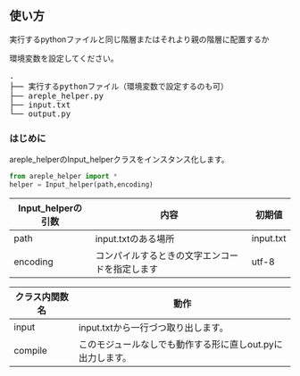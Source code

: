 ## 使い方

実行するpythonファイルと同じ階層またはそれより親の階層に配置するか

環境変数を設定してください。

<pre>
.
├── 実行するpythonファイル（環境変数で設定するのも可）
├── areple_helper.py
├── input.txt
└── output.py
</pre>

### はじめに
areple_helperのInput_helperクラスをインスタンス化します。
```.py
from areple_helper import *
helper = Input_helper(path,encoding)
```

|Input_helperの引数|内容|初期値|
---|---|---
|path|input.txtのある場所|input.txt|
|encoding|コンパイルするときの文字エンコードを指定します|utf-8|

|クラス内関数名|動作|
---------------|----
|input|input.txtから一行づつ取り出します。|
|compile|このモジュールなしでも動作する形に直しout.pyに出力します。|
